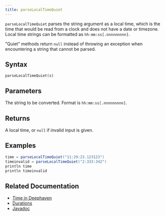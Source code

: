 ```yaml
---
title: parseLocalTimeQuiet
---
```


`parseLocalTimeQuiet` parses the string argument as a local time, which is the time that would be read from a clock and does not have a date or timezone.
Local time strings can be formatted as `hh:mm:ss[.nnnnnnnnn]`.

"Quiet" methods return `null` instead of throwing an exception when encountering a string that cannot be parsed.

## Syntax

```
parseLocalTimeQuiet(s)
```

## Parameters

<ParamTable>
<Param name="s" type="string">

The string to be converted. Format is `hh:mm:ss[.nnnnnnnnn]`.

</Param>
</ParamTable>

## Returns

A local time, or `null` if invalid input is given.

## Examples

```groovy order=:log
time = parseLocalTimeQuiet("11:29:23.123123")
timeinvalid = parseLocalTimeQuiet("2:333:342")
println time
println timeinvalid
```

## Related Documentation

- [Time in Deephaven](../../../conceptual/time-in-deephaven.md)
- [Durations](../../query-language/types/durations.md)
- [Javadoc](https://deephaven.io/core/javadoc/io/deephaven/time/DateTimeUtils.html#parseLocalTimeQuiet(java.lang.String))
